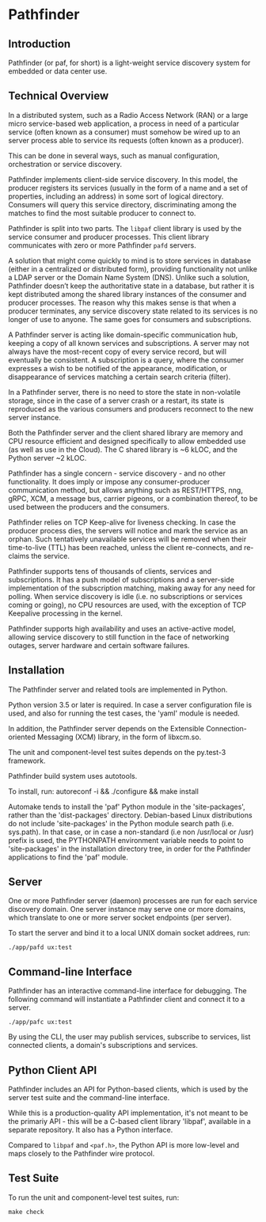 # Pathfinder

## Introduction

Pathfinder (or paf, for short) is a light-weight service discovery
system for embedded or data center use.

## Technical Overview

In a distributed system, such as a Radio Access Network (RAN) or a
large micro service-based web application, a process in need of a
particular service (often known as a consumer) must somehow be wired
up to an server process able to service its requests (often known as a
producer).

This can be done in several ways, such as manual configuration,
orchestration or service discovery.

Pathfinder implements client-side service discovery. In this model,
the producer registers its services (usually in the form of a name and
a set of properties, including an address) in some sort of logical
directory. Consumers will query this service directory, discriminating
among the matches to find the most suitable producer to connect to.

Pathfinder is split into two parts. The `libpaf` client library is
used by the service consumer and producer processes. This client
library communicates with zero or more Pathfinder `pafd` servers.

A solution that might come quickly to mind is to store services in
database (either in a centralized or distributed form), providing
functionality not unlike a LDAP server or the Domain Name System
(DNS). Unlike such a solution, Pathfinder doesn’t keep the
authoritative state in a database, but rather it is kept distributed
among the shared library instances of the consumer and producer
processes. The reason why this makes sense is that when a producer
terminates, any service discovery state related to its services is no
longer of use to anyone. The same goes for consumers and
subscriptions.

A Pathfinder server is acting like domain-specific communication hub,
keeping a copy of all known services and subscriptions. A server may
not always have the most-recent copy of every service record, but will
eventually be consistent. A subscription is a query, where the
consumer expresses a wish to be notified of the appearance,
modification, or disappearance of services matching a certain search
criteria (filter).

In a Pathfinder server, there is no need to store the state in
non-volatile storage, since in the case of a server crash or a
restart, its state is reproduced as the various consumers and
producers reconnect to the new server instance.

Both the Pathfinder server and the client shared library are memory
and CPU resource efficient and designed specifically to allow embedded
use (as well as use in the Cloud). The C shared library is ~6 kLOC,
and the Python server ~2 kLOC.

Pathfinder has a single concern - service discovery - and no other
functionality. It does imply or impose any consumer-producer
communication method, but allows anything such as REST/HTTPS, nng,
gRPC, XCM, a message bus, carrier pigeons, or a combination thereof,
to be used between the producers and the consumers.

Pathfinder relies on TCP Keep-alive for liveness checking. In case the
producer process dies, the servers will notice and mark the service as
an orphan. Such tentatively unavailable services will be removed when
their time-to-live (TTL) has been reached, unless the client
re-connects, and re-claims the service.

Pathfinder supports tens of thousands of clients, services and
subscriptions. It has a push model of subscriptions and a server-side
implementation of the subscription matching, making away for any need
for polling. When service discovery is idle (i.e. no subscriptions or
services coming or going), no CPU resources are used, with the
exception of TCP Keepalive processing in the kernel.

Pathfinder supports high availability and uses an active-active model,
allowing service discovery to still function in the face of networking
outages, server hardware and certain software failures.

## Installation

The Pathfinder server and related tools are implemented in Python.

Python version 3.5 or later is required. In case a server
configuration file is used, and also for running the test cases, the
'yaml' module is needed.

In addition, the Pathfinder server depends on the Extensible
Connection-oriented Messaging (XCM) library, in the form of libxcm.so.

The unit and component-level test suites depends on the py.test-3
framework.

Pathfinder build system uses autotools.

To install, run:
autoreconf -i && ./configure && make install

Automake tends to install the 'paf' Python module in the
'site-packages', rather than the 'dist-packages' directory.
Debian-based Linux distributions do not include 'site-packages' in the
Python module search path (i.e. sys.path). In that case, or in case a
non-standard (i.e non /usr/local or /usr) prefix is used, the
PYTHONPATH environment variable needs to point to 'site-packages' in
the installation directory tree, in order for the Pathfinder
applications to find the 'paf' module.

## Server

One or more Pathfinder server (daemon) processes are run for each
service discovery domain. One server instance may serve one or more
domains, which translate to one or more server socket endpoints (per
server).

To start the server and bind it to a local UNIX domain socket addrees,
run:
```
./app/pafd ux:test
```

## Command-line Interface

Pathfinder has an interactive command-line interface for
debugging. The following command will instantiate a Pathfinder client
and connect it to a server.
```
./app/pafc ux:test
```

By using the CLI, the user may publish services, subscribe to
services, list connected clients, a domain's subscriptions and
services.

## Python Client API

Pathfinder includes an API for Python-based clients, which is used by
the server test suite and the command-line interface.

While this is a production-quality API implementation, it's not meant
to be the primariy API - this will be a C-based client library
'libpaf', available in a separate repository. It also has a Python
interface.

Compared to `libpaf` and `<paf.h>`, the Python API is more low-level
and maps closely to the Pathfinder wire protocol.

## Test Suite

To run the unit and component-level test suites, run:
```
make check
```
